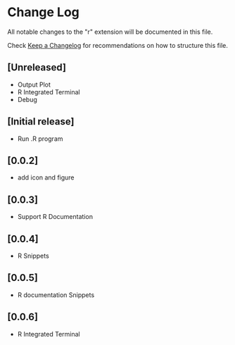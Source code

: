 # Change Log
All notable changes to the "r" extension will be documented in this file.

Check [Keep a Changelog](http://keepachangelog.com/) for recommendations on how to structure this file.

## [Unreleased]
* Output Plot
* R Integrated Terminal
* Debug

## [Initial release]
* Run .R program

## [0.0.2]
* add icon and figure

## [0.0.3]
* Support R Documentation

## [0.0.4]
* R Snippets

## [0.0.5]
* R documentation Snippets

## [0.0.6]
* R Integrated Terminal